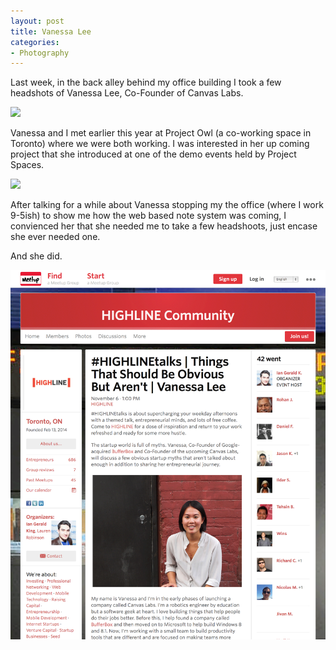 ```yaml
---
layout: post
title: Vanessa Lee
categories:
- Photography
---
```


Last week, in the back alley behind my office building I took a few headshots of Vanessa Lee, Co-Founder of Canvas Labs.

<img src="../images/blog-images/2014-9/P9092452.jpg"> 

Vanessa and I met earlier this year at Project Owl (a co-working space in Toronto) where we were both working. I was interested in her up coming project that she introduced at one of the demo events held by Project Spaces. 

<img src="../images/blog-images/2014-9/P9092489.jpg"> 

After talking for a while about Vanessa stopping my the office (where I work 9-5ish) to show me how the web based note system was coming, I convienced her that she needed me to take a few headshoots, just encase she ever needed one. 

And she did. 

<img src="../images/blog-images/2014-9/highline-vanessa.png"> 